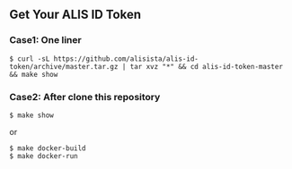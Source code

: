 ## Get Your ALIS ID Token

### Case1: One liner

`$ curl -sL https://github.com/alisista/alis-id-token/archive/master.tar.gz | tar xvz "*" && cd alis-id-token-master && make show`

### Case2: After clone this repository

```
$ make show
```

or

```
$ make docker-build
$ make docker-run
```
